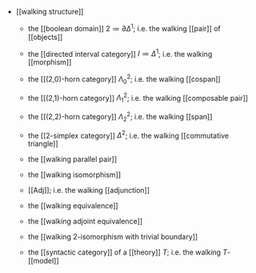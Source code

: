 
* [[walking structure]]

  * the [[boolean domain]] $2 \coloneqq \partial \Delta^1$; i.e. the walking [[pair]] of [[objects]]

  * the [[directed interval category]] $I \coloneqq \Delta^1$; i.e. the walking [[morphism]]

  * the [[(2,0)-horn category]] $\Lambda_0^2$; i.e. the walking [[cospan]]

  * the [[(2,1)-horn category]] $\Lambda_1^2$; i.e. the walking [[composable pair]]

  * the [[(2,2)-horn category]] $\Lambda_2^2$; i.e. the walking [[span]] 

  * the [[2-simplex category]] $\Delta^2$; i.e. the walking [[commutative triangle]]

  * the [[walking parallel pair]]

  * the [[walking isomorphism]]

  * [[Adj]]; i.e. the walking [[adjunction]]

  * the [[walking equivalence]]

  * the [[walking adjoint equivalence]]

  * the [[walking 2-isomorphism with trivial boundary]]

  * the [[syntactic category]] of a [[theory]] $T$; i.e. the walking $T$-[[model]]